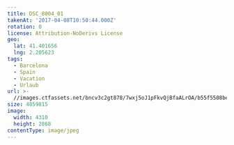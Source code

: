 ```yaml
---
title: DSC_8004_01
takenAt: '2017-04-08T10:50:44.000Z'
rotation: 0
license: Attribution-NoDerivs License
geo:
  lat: 41.401656
  lng: 2.205623
tags:
  - Barcelona
  - Spain
  - Vacation
  - Urlaub
url: >-
  //images.ctfassets.net/bncv3c2gt878/7wxj5oJ1pFkvQjBfaALrOA/b55f5508be7b2c2480a52c9235aef111/dsc_8004_01_33693894850_o
size: 4859815
image:
  width: 4310
  height: 2868
contentType: image/jpeg
---
```


